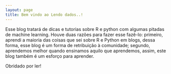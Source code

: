 ```yaml
---
layout: page
title: Bem vindo ao Lendo dados..!
---
```


Esse blog tratará de dicas e tutorias sobre R e python com algumas pitadas de machine learning. Houve duas razões para fazer esse fazê-lo: primeiro, aprendi a maioria das coisas que sei sobre R e Python em blogs, dessa forma, esse blog é um forma de retribuição à comunidade; segundo, aprendemos melhor quando ensinamos aquilo que aprendemos, assim, este blog também é um esforço para aprender.

Obridado por ler!